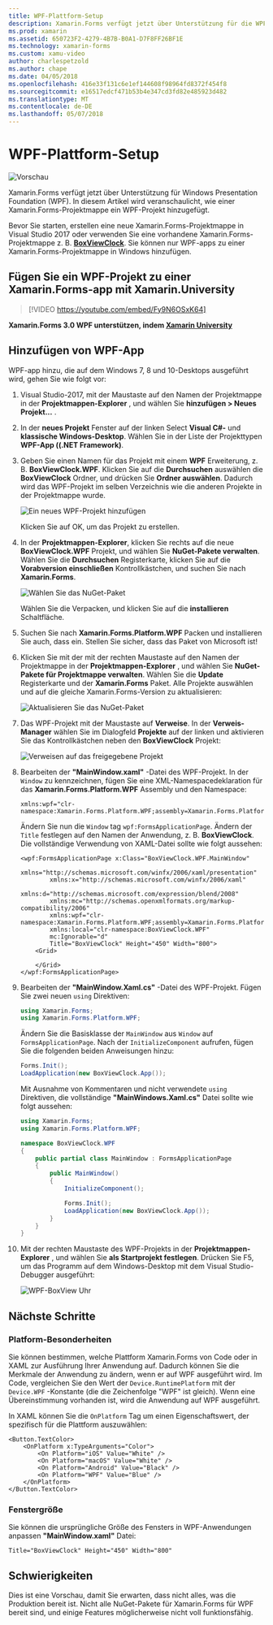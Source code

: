 ```yaml
---
title: WPF-Plattform-Setup
description: Xamarin.Forms verfügt jetzt über Unterstützung für die WPF-Plattform
ms.prod: xamarin
ms.assetid: 650723F2-4279-4B7B-B0A1-D7F8FF26BF1E
ms.technology: xamarin-forms
ms.custom: xamu-video
author: charlespetzold
ms.author: chape
ms.date: 04/05/2018
ms.openlocfilehash: 416e33f131c6e1ef144608f98964fd8372f454f8
ms.sourcegitcommit: e16517edcf471b53b4e347cd3fd82e485923d482
ms.translationtype: MT
ms.contentlocale: de-DE
ms.lasthandoff: 05/07/2018
---
```

# <a name="wpf-platform-setup"></a>WPF-Plattform-Setup

![Vorschau](~/media/shared/preview.png)

Xamarin.Forms verfügt jetzt über Unterstützung für Windows Presentation Foundation (WPF). In diesem Artikel wird veranschaulicht, wie einer Xamarin.Forms-Projektmappe ein WPF-Projekt hinzugefügt.

Bevor Sie starten, erstellen eine neue Xamarin.Forms-Projektmappe in Visual Studio 2017 oder verwenden Sie eine vorhandene Xamarin.Forms-Projektmappe z. B. [ **BoxViewClock**](https://developer.xamarin.com/samples/xamarin-forms/BoxView/BoxViewClock/). Sie können nur WPF-apps zu einer Xamarin.Forms-Projektmappe in Windows hinzufügen.

## <a name="add-a-wpf-project-to-a-xamarinforms-app-with-xamarinuniversity"></a>Fügen Sie ein WPF-Projekt zu einer Xamarin.Forms-app mit Xamarin.University

> [!VIDEO https://youtube.com/embed/Fy9N6OSxK64]

**Xamarin.Forms 3.0 WPF unterstützen, indem [Xamarin University](https://university.xamarin.com/)**

## <a name="adding-a-wpf-app"></a>Hinzufügen von WPF-App

WPF-app hinzu, die auf dem Windows 7, 8 und 10-Desktops ausgeführt wird, gehen Sie wie folgt vor:

1. Visual Studio-2017, mit der Maustaste auf den Namen der Projektmappe in der **Projektmappen-Explorer** , und wählen Sie **hinzufügen > Neues Projekt...** .

2. In der **neues Projekt** Fenster auf der linken Select **Visual C#-** und **klassische Windows-Desktop**. Wählen Sie in der Liste der Projekttypen **WPF-App ((.NET Framework)**. 

3. Geben Sie einen Namen für das Projekt mit einem **WPF** Erweiterung, z. B. **BoxViewClock.WPF**. Klicken Sie auf die **Durchsuchen** auswählen die **BoxViewClock** Ordner, und drücken Sie **Ordner auswählen**. Dadurch wird das WPF-Projekt im selben Verzeichnis wie die anderen Projekte in der Projektmappe wurde.

    ![Ein neues WPF-Projekt hinzufügen](wpf-images/add-new-project.png "ein neues WPF-Projekt hinzufügen")

    Klicken Sie auf OK, um das Projekt zu erstellen.

4. In der **Projektmappen-Explorer**, klicken Sie rechts auf die neue **BoxViewClock.WPF** Projekt, und wählen Sie **NuGet-Pakete verwalten**. Wählen Sie die **Durchsuchen** Registerkarte, klicken Sie auf die **Vorabversion einschließen** Kontrollkästchen, und suchen Sie nach **Xamarin.Forms**.

    ![Wählen Sie das NuGet-Paket](wpf-images/select-nuget-package.png "wählen Sie das NuGet-Paket")

    Wählen Sie die Verpacken, und klicken Sie auf die **installieren** Schaltfläche.

5. Suchen Sie nach **Xamarin.Forms.Platform.WPF** Packen und installieren Sie auch, dass ein. Stellen Sie sicher, dass das Paket von Microsoft ist!

6. Klicken Sie mit der mit der rechten Maustaste auf den Namen der Projektmappe in der **Projektmappen-Explorer** , und wählen Sie **NuGet-Pakete für Projektmappe verwalten**. Wählen Sie die **Update** Registerkarte und der **Xamarin.Forms** Paket. Alle Projekte auswählen und auf die gleiche Xamarin.Forms-Version zu aktualisieren:

    ![Aktualisieren Sie das NuGet-Paket](wpf-images/update-nuget-package.png "aktualisieren Sie das NuGet-Paket") 

7. Das WPF-Projekt mit der Maustaste auf **Verweise**. In der **Verweis-Manager** wählen Sie im Dialogfeld **Projekte** auf der linken und aktivieren Sie das Kontrollkästchen neben den **BoxViewClock** Projekt:

    ![Verweisen auf das freigegebene Projekt](wpf-images/reference-shared-project.png "verweisen auf das freigegebene Projekt")

8. Bearbeiten der **"MainWindow.xaml"** -Datei des WPF-Projekt. In der `Window` zu kennzeichnen, fügen Sie eine XML-Namespacedeklaration für das **Xamarin.Forms.Platform.WPF** Assembly und den Namespace:

    ```xaml
    xmlns:wpf="clr-namespace:Xamarin.Forms.Platform.WPF;assembly=Xamarin.Forms.Platform.WPF"
    ```

    Ändern Sie nun die `Window` tag `wpf:FormsApplicationPage`. Ändern der `Title` festlegen auf den Namen der Anwendung, z. B. **BoxViewClock**. Die vollständige Verwendung von XAML-Datei sollte wie folgt aussehen:

    ```xaml
    <wpf:FormsApplicationPage x:Class="BoxViewClock.WPF.MainWindow"
            xmlns="http://schemas.microsoft.com/winfx/2006/xaml/presentation"
            xmlns:x="http://schemas.microsoft.com/winfx/2006/xaml"
            xmlns:d="http://schemas.microsoft.com/expression/blend/2008"
            xmlns:mc="http://schemas.openxmlformats.org/markup-compatibility/2006"
            xmlns:wpf="clr-namespace:Xamarin.Forms.Platform.WPF;assembly=Xamarin.Forms.Platform.WPF"
            xmlns:local="clr-namespace:BoxViewClock.WPF"
            mc:Ignorable="d"
            Title="BoxViewClock" Height="450" Width="800">
        <Grid>
        
        </Grid>
    </wpf:FormsApplicationPage>
    ```

9. Bearbeiten der **"MainWindow.Xaml.cs"** -Datei des WPF-Projekt. Fügen Sie zwei neuen `using` Direktiven:

    ```csharp
    using Xamarin.Forms;
    using Xamarin.Forms.Platform.WPF;
    ```

    Ändern Sie die Basisklasse der `MainWindow` aus `Window` auf `FormsApplicationPage`. Nach der `InitializeComponent` aufrufen, fügen Sie die folgenden beiden Anweisungen hinzu:

    ```csharp
    Forms.Init();
    LoadApplication(new BoxViewClock.App());
    ```
    
    Mit Ausnahme von Kommentaren und nicht verwendete `using` Direktiven, die vollständige **"MainWindows.Xaml.cs"** Datei sollte wie folgt aussehen:

    ```csharp
    using Xamarin.Forms;
    using Xamarin.Forms.Platform.WPF;

    namespace BoxViewClock.WPF
    {
        public partial class MainWindow : FormsApplicationPage
        {
            public MainWindow()
            {
                InitializeComponent();

                Forms.Init();
                LoadApplication(new BoxViewClock.App());
            }
        }
    }
    ```

10. Mit der rechten Maustaste des WPF-Projekts in der **Projektmappen-Explorer** , und wählen Sie **als Startprojekt festlegen**. Drücken Sie F5, um das Programm auf dem Windows-Desktop mit dem Visual Studio-Debugger ausgeführt:

    ![WPF-BoxView Uhr](wpf-images/wpf-boxviewclock.png "WPF BoxView Uhr" )

## <a name="next-steps"></a>Nächste Schritte

### <a name="platform-specifics"></a>Platform-Besonderheiten

Sie können bestimmen, welche Plattform Xamarin.Forms von Code oder in XAML zur Ausführung Ihrer Anwendung auf. Dadurch können Sie die Merkmale der Anwendung zu ändern, wenn er auf WPF ausgeführt wird. Im Code, vergleichen Sie den Wert der `Device.RuntimePlatform` mit der `Device.WPF` -Konstante (die die Zeichenfolge "WPF" ist gleich). Wenn eine Übereinstimmung vorhanden ist, wird die Anwendung auf WPF ausgeführt.

In XAML können Sie die `OnPlatform` Tag um einen Eigenschaftswert, der spezifisch für die Plattform auszuwählen:

```xaml
<Button.TextColor>
    <OnPlatform x:TypeArguments="Color">
        <On Platform="iOS" Value="White" />
        <On Platform="macOS" Value="White" />
        <On Platform="Android" Value="Black" />
        <On Platform="WPF" Value="Blue" />
    </OnPlatform>
</Button.TextColor>
```

### <a name="window-size"></a>Fenstergröße

Sie können die ursprüngliche Größe des Fensters in WPF-Anwendungen anpassen **"MainWindow.xaml"** Datei:

```xaml
Title="BoxViewClock" Height="450" Width="800"
```

## <a name="issues"></a>Schwierigkeiten

Dies ist eine Vorschau, damit Sie erwarten, dass nicht alles, was die Produktion bereit ist. Nicht alle NuGet-Pakete für Xamarin.Forms für WPF bereit sind, und einige Features möglicherweise nicht voll funktionsfähig.

